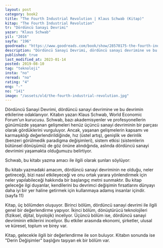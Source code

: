 ```yaml
---
layout: post  
category: book2  
title: "The Fourth Industrial Revolution | Klaus Schwab (Kitap)"  
kitap: "The Fourth Industrial Revolution"  
tr: "Dördüncü Sanayi Devrimi"  
yazar: "Klaus Schwab"  
yil: "2016"  
sayfa: "196"  
goodreads: "https://www.goodreads.com/book/show/28570175-the-fourth-industrial-revolution"
description: "Dördüncü Sanayi Devrimi, dördüncü sanayi devrimine ve bu devrimin etkilerine odaklanıyor. Kitabın yazarı Klaus Schwab."
published: true
last_modified_at: 2023-01-14
posted: 2019-08-10
tag: "teknoloji"
insta: "no"
reread: "no"
rating: "4"
eng: "-"
no: "141"
image: "/assets/old/the-fourth-industrial-revolution.jpg"
---
```


Dördüncü Sanayi Devrimi, dördüncü sanayi devrimine ve bu devrimin etkilerine odaklanıyor. Kitabın yazarı Klaus Schwab, World Economic Forum'un kurucusu. Schwab, bazı akademisyenler ve profesyonellerin günümüzde yaşanan gelişmeleri henüz üçüncü sanayi devriminin bir parçası olarak gördüklerini vurguluyor. Ancak, yaşanan gelişmelerin kapsamı ve karmaşıklığı değerlendirildiğinde, hız (üstel artış), genişlik ve derinlik (benzeri görülmedik paradigma değişimleri), sistem etkisi (sistemlerin bütünsel dönüşümü) de göz önüne alındığında, aslında dördüncü sanayi devrimini yaşamakta olduğumuzu belirtiyor.  
  
Schwab, bu kitabı yazma amacı ile ilgili olarak şunları söylüyor:  
  
Bu kitabı yazmadaki amacım, dördüncü sanayi devriminin ne olduğu, neler getireceği, bizi nasıl etkileyeceği ve onu ortak yarara yönlendirmek için neler yapılabileceği hakkında bir başlangıç metni sunmaktır. Bu kitap geleceğe ilgi duyanlar, kendilerini bu devrimci değişimin fırsatlarını dünyayı daha iyi bir yer haline getirmek için kullanmaya adamış insanlar içindir. (sayfa 11)  
  
Kitap, üç bölümden oluşuyor. Birinci bölüm, dördüncü sanayi devrimi ile ilgili genel bir değerlendirme yapıyor. İkinci bölüm, dönüştürücü teknolojileri (fiziksel, dijital, biyolojik) inceliyor. Üçüncü bölüm ise, dördüncü sanayi devriminin etkilerini inceliyor. Bu etkiler arasında ekonomi, şirketler, ulusal ve küresel, toplum ve birey var.  

Kitap, gelecekle ilgili bir değerlendirme ile son buluyor. Kitabın sonunda ise "Derin Değişimler" başlığını taşıyan ek bir bölüm var.  
  
